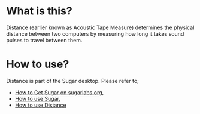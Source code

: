 What is this?
=============

Distance (earlier known as Acoustic Tape Measure) determines the physical distance between two computers by measuring how long it takes sound pulses to travel between them.

How to use?
===========

Distance is part of the Sugar desktop.  Please refer to;

* [How to Get Sugar on sugarlabs.org](https://sugarlabs.org/),
* [How to use Sugar](https://help.sugarlabs.org/),
* [How to use Distance](https://help.sugarlabs.org/distance.html)
